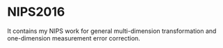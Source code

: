 # NIPS2016
It contains my NIPS work for general multi-dimension transformation and one-dimension measurement error correction.
